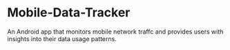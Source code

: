 # Mobile-Data-Tracker
An Android app that monitors mobile network traffc and provides users with insights into their data usage patterns.
